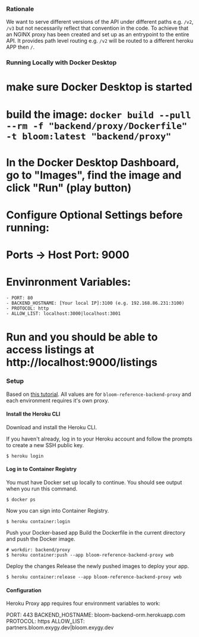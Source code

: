 ### Rationale

We want to serve different versions of the API under different paths e.g. `/v2`, `/v3` but not necessarily reflect that convention in the code.
To achieve that an NGINX proxy has been created and set up as an entrypoint to the entire API. It provides path level routing e.g. `/v2` will be routed to a different heroku APP then `/`.

### Running Locally with Docker Desktop

# make sure Docker Desktop is started
# build the image: `docker build --pull --rm -f "backend/proxy/Dockerfile" -t bloom:latest "backend/proxy"`
# In the Docker Desktop Dashboard, go to "Images", find the image and click "Run" (play button)
# Configure Optional Settings before running:
  # Ports -> Host Port: 9000
  # Envinronment Variables: 
    - PORT: 80
    - BACKEND_HOSTNAME: [Your local IP]:3100 (e.g. 192.168.86.231:3100)
    - PROTOCOL: http
    - ALLOW_LIST: localhost:3000|localhost:3001
  # Run and you should be able to access listings at http://localhost:9000/listings


### Setup

Based on [this tutorial](https://dashboard.heroku.com/apps/bloom-reference-backend-proxy/deploy/heroku-container). All values are for `bloom-reference-backend-proxy` and each environment requires it's own proxy.

#### Install the Heroku CLI

Download and install the Heroku CLI.

If you haven't already, log in to your Heroku account and follow the prompts to create a new SSH public key.

```
$ heroku login
```

#### Log in to Container Registry

You must have Docker set up locally to continue. You should see output when you run this command.

```
$ docker ps
```

Now you can sign into Container Registry.

```
$ heroku container:login
```

Push your Docker-based app
Build the Dockerfile in the current directory and push the Docker image.

```
# workdir: backend/proxy
$ heroku container:push --app bloom-reference-backend-proxy web
```

Deploy the changes
Release the newly pushed images to deploy your app.

```
$ heroku container:release --app bloom-reference-backend-proxy web
```

#### Configuration

Heroku Proxy app requires four environment variables to work:


PORT: 443
BACKEND_HOSTNAME: bloom-backend-orm.herokuapp.com
PROTOCOL: https
ALLOW_LIST: partners.bloom.exygy.dev|bloom.exygy.dev
